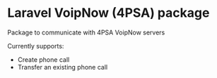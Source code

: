 # Laravel VoipNow (4PSA) package

Package to communicate with 4PSA VoipNow servers

Currently supports:

* Create phone call
* Transfer an existing phone call
